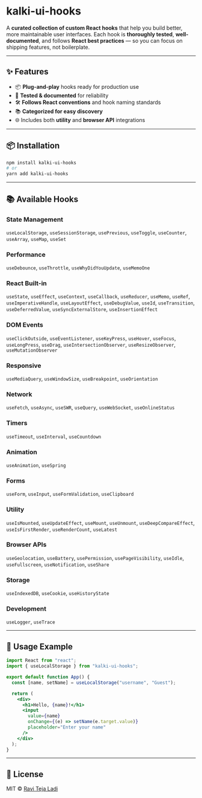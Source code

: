 # kalki-ui-hooks

A **curated collection of custom React hooks** that help you build better, more maintainable user interfaces.
Each hook is **thoroughly tested**, **well-documented**, and follows **React best practices** — so you can focus on shipping features, not boilerplate.

---

## ✨ Features

* 📦 **Plug-and-play** hooks ready for production use
* 🧪 **Tested & documented** for reliability
* 🛠 **Follows React conventions** and hook naming standards
* 📚 **Categorized for easy discovery**
* 🌐 Includes both **utility** and **browser API** integrations

---

## 📦 Installation

```bash
npm install kalki-ui-hooks
# or
yarn add kalki-ui-hooks
```

---

## 📚 Available Hooks

### **State Management**

`useLocalStorage`, `useSessionStorage`, `usePrevious`, `useToggle`, `useCounter`, `useArray`, `useMap`, `useSet`

### **Performance**

`useDebounce`, `useThrottle`, `useWhyDidYouUpdate`, `useMemoOne`

### **React Built-in**

`useState`, `useEffect`, `useContext`, `useCallback`, `useReducer`, `useMemo`, `useRef`, `useImperativeHandle`, `useLayoutEffect`, `useDebugValue`, `useId`, `useTransition`, `useDeferredValue`, `useSyncExternalStore`, `useInsertionEffect`

### **DOM Events**

`useClickOutside`, `useEventListener`, `useKeyPress`, `useHover`, `useFocus`, `useLongPress`, `useDrag`, `useIntersectionObserver`, `useResizeObserver`, `useMutationObserver`

### **Responsive**

`useMediaQuery`, `useWindowSize`, `useBreakpoint`, `useOrientation`

### **Network**

`useFetch`, `useAsync`, `useSWR`, `useQuery`, `useWebSocket`, `useOnlineStatus`

### **Timers**

`useTimeout`, `useInterval`, `useCountdown`

### **Animation**

`useAnimation`, `useSpring`

### **Forms**

`useForm`, `useInput`, `useFormValidation`, `useClipboard`

### **Utility**

`useIsMounted`, `useUpdateEffect`, `useMount`, `useUnmount`, `useDeepCompareEffect`, `useIsFirstRender`, `useRenderCount`, `useLatest`

### **Browser APIs**

`useGeolocation`, `useBattery`, `usePermission`, `usePageVisibility`, `useIdle`, `useFullscreen`, `useNotification`, `useShare`

### **Storage**

`useIndexedDB`, `useCookie`, `useHistoryState`

### **Development**

`useLogger`, `useTrace`

---

## 🚀 Usage Example

```jsx
import React from "react";
import { useLocalStorage } from "kalki-ui-hooks";

export default function App() {
  const [name, setName] = useLocalStorage("username", "Guest");

  return (
    <div>
      <h1>Hello, {name}!</h1>
      <input
        value={name}
        onChange={(e) => setName(e.target.value)}
        placeholder="Enter your name"
      />
    </div>
  );
}
```

---

## 📄 License

MIT © [Ravi Teja Ladi](https://github.com/RaviTejaLadi/kalki-ui-hooks)

